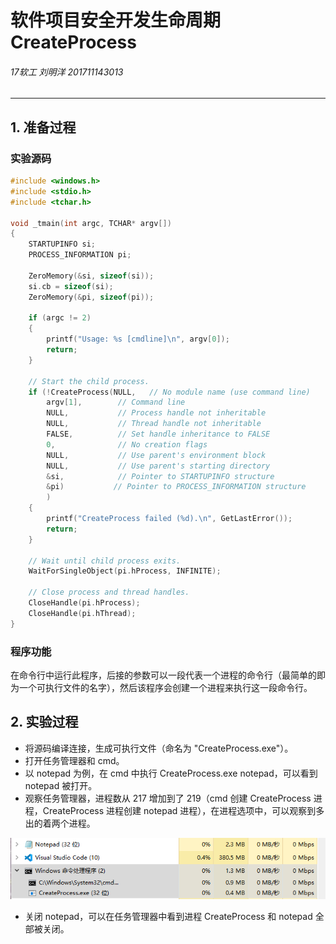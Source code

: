 # 软件项目安全开发生命周期 CreateProcess
###### 17软工 刘明洋 201711143013
---

## 1. 准备过程
### 实验源码
``` C
#include <windows.h>
#include <stdio.h>
#include <tchar.h>

void _tmain(int argc, TCHAR* argv[])
{
	STARTUPINFO si;
	PROCESS_INFORMATION pi;

	ZeroMemory(&si, sizeof(si));
	si.cb = sizeof(si);
	ZeroMemory(&pi, sizeof(pi));

	if (argc != 2)
	{
		printf("Usage: %s [cmdline]\n", argv[0]);
		return;
	}

	// Start the child process. 
	if (!CreateProcess(NULL,   // No module name (use command line)
		argv[1],        // Command line
		NULL,           // Process handle not inheritable
		NULL,           // Thread handle not inheritable
		FALSE,          // Set handle inheritance to FALSE
		0,              // No creation flags
		NULL,           // Use parent's environment block
		NULL,           // Use parent's starting directory 
		&si,            // Pointer to STARTUPINFO structure
		&pi)           // Pointer to PROCESS_INFORMATION structure
		)
	{
		printf("CreateProcess failed (%d).\n", GetLastError());
		return;
	}

	// Wait until child process exits.
	WaitForSingleObject(pi.hProcess, INFINITE);

	// Close process and thread handles. 
	CloseHandle(pi.hProcess);
	CloseHandle(pi.hThread);
}
```
### 程序功能
在命令行中运行此程序，后接的参数可以一段代表一个进程的命令行（最简单的即为一个可执行文件的名字），然后该程序会创建一个进程来执行这一段命令行。

## 2. 实验过程
+ 将源码编译连接，生成可执行文件（命名为 "CreateProcess.exe"）。
+ 打开任务管理器和 cmd。
+ 以 notepad 为例，在 cmd 中执行 CreateProcess.exe notepad，可以看到 notepad 被打开。
+ 观察任务管理器，进程数从 217 增加到了 219（cmd 创建 CreateProcess 进程，CreateProcess 进程创建 notepad 进程），在进程选项中，可以观察到多出的着两个进程。
  
![1-1](./imgs/1-1.png)

+ 关闭 notepad，可以在任务管理器中看到进程 CreateProcess 和 notepad 全部被关闭。